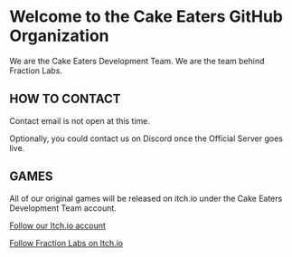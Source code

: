 # Welcome to the Cake Eaters GitHub Organization

We are the Cake Eaters Development Team. We are the team behind Fraction Labs.

## HOW TO CONTACT

Contact email is not open at this time.

Optionally, you could contact us on Discord once the Official Server goes live.

## GAMES


All of our original games will be released on itch.io under the Cake Eaters Development Team account.

[Follow our Itch.io account](https://cake-eaters.itch.io/)

[Follow Fraction Labs on Itch.io](https://cake-eaters.itch.io/fraction-labs)
